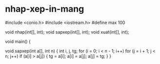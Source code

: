 # nhap-xep-in-mang
#include <conio.h>
#include <iostream.h>
#define max 100

void nhap(int[], int);
void sapxep(int[], int);
void xuat(int[], int);

void main()
{


void sapxep(int a[], int n)
{
	int i, j, tg;
	for (i = 0; i < n - 1; i++)
		for (j = i + 1; j < n; j++)
			if (a[i] > a[j])
			{
				tg = a[i];
				a[i] = a[j];
				a[j] = tg;
			}
}
